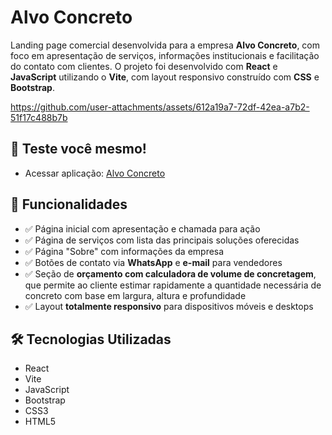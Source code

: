 # Alvo Concreto

Landing page comercial desenvolvida para a empresa **Alvo Concreto**, com foco em apresentação de serviços, informações institucionais e facilitação do contato com clientes. O projeto foi desenvolvido com **React** e **JavaScript** utilizando o **Vite**, com layout responsivo construído com **CSS** e **Bootstrap**.

https://github.com/user-attachments/assets/612a19a7-72df-42ea-a7b2-51f17c488b7b

## 🚀 Teste você mesmo!
- Acessar aplicação: [Alvo Concreto](https://alvo-concreto.vercel.app/)

## 🚧 Funcionalidades

- ✅ Página inicial com apresentação e chamada para ação
- ✅ Página de serviços com lista das principais soluções oferecidas
- ✅ Página "Sobre" com informações da empresa
- ✅ Botões de contato via **WhatsApp** e **e-mail** para vendedores
- ✅ Seção de **orçamento com calculadora de volume de concretagem**, que permite ao cliente estimar rapidamente a quantidade necessária de concreto com base em largura, altura e profundidade
- ✅ Layout **totalmente responsivo** para dispositivos móveis e desktops

## 🛠 Tecnologias Utilizadas

- React
- Vite
- JavaScript
- Bootstrap
- CSS3
- HTML5



